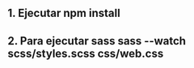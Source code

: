 ## 1. Ejecutar npm install ##
## 2. Para ejecutar sass **sass --watch scss/styles.scss css/web.css** ##